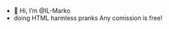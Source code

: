 - 👋 Hi, I’m @IL-Marko
- doing HTML harmless pranks
Any comission is free!


<!---
Usually doing HTML harmless pranks, (and ascii too?)
--->
